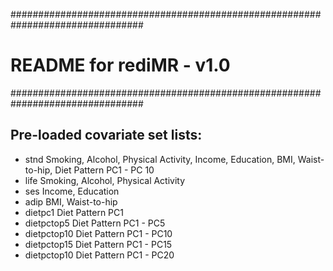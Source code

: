 ################################################################################
# README for rediMR - v1.0
################################################################################


## Pre-loaded covariate set lists:
- stnd         Smoking, Alcohol, Physical Activity, Income, Education, BMI, Waist-to-hip, Diet Pattern PC1 - PC 10
- life         Smoking, Alcohol, Physical Activity
- ses          Income, Education
- adip         BMI, Waist-to-hip
- dietpc1       Diet Pattern PC1
- dietpctop5    Diet Pattern PC1 - PC5
- dietpctop10   Diet Pattern PC1 - PC10
- dietpctop15   Diet Pattern PC1 - PC15
- dietpctop10   Diet Pattern PC1 - PC20


